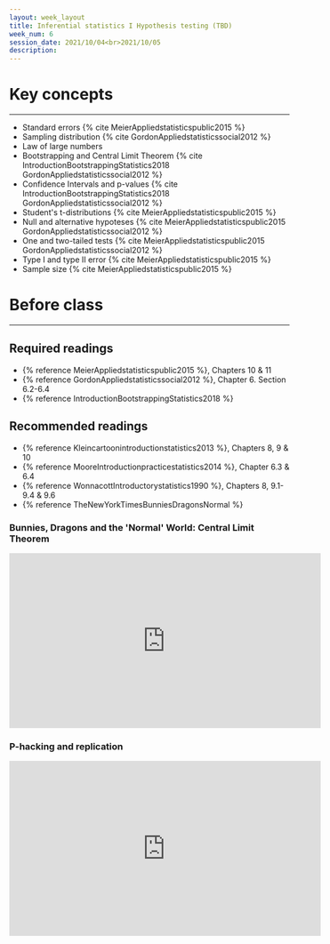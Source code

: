 ```yaml
---
layout: week_layout
title: Inferential statistics I Hypothesis testing (TBD)
week_num: 6
session_date: 2021/10/04<br>2021/10/05
description:
---
```


# Key concepts
---

  - Standard errors {% cite MeierAppliedstatisticspublic2015 %}
  - Sampling distribution {% cite GordonAppliedstatisticssocial2012 %}
  - Law of large numbers
  - Bootstrapping and Central Limit Theorem {% cite IntroductionBootstrappingStatistics2018 GordonAppliedstatisticssocial2012 %}
  - Confidence Intervals and p-values {% cite IntroductionBootstrappingStatistics2018 GordonAppliedstatisticssocial2012 %}
  - Student's t-distributions {% cite MeierAppliedstatisticspublic2015 %}
  - Null and alternative hypoteses {% cite MeierAppliedstatisticspublic2015 GordonAppliedstatisticssocial2012 %}
  - One and two-tailed tests {% cite MeierAppliedstatisticspublic2015 GordonAppliedstatisticssocial2012 %}
  - Type I and type II error {% cite MeierAppliedstatisticspublic2015 %} 
  - Sample size {% cite MeierAppliedstatisticspublic2015 %}

# Before class
---

## Required readings

- {% reference MeierAppliedstatisticspublic2015 %}, Chapters 10 & 11
- {% reference GordonAppliedstatisticssocial2012 %}, Chapter 6. Section 6.2-6.4
- {% reference IntroductionBootstrappingStatistics2018 %}

## Recommended readings

- {% reference Kleincartoonintroductionstatistics2013 %}, Chapters 8, 9 & 10
- {% reference MooreIntroductionpracticestatistics2014 %}, Chapter 6.3 & 6.4
- {% reference WonnacottIntroductorystatistics1990 %}, Chapters 8, 9.1-9.4 & 9.6
- {% reference TheNewYorkTimesBunniesDragonsNormal %}

### Bunnies, Dragons and the 'Normal' World: Central Limit Theorem

<iframe width="560" height="315" src="https://www.youtube.com/embed/jvoxEYmQHNM" title="YouTube video player" frameborder="0" allow="accelerometer; autoplay; clipboard-write; encrypted-media; gyroscope; picture-in-picture" allowfullscreen></iframe>

### P-hacking and replication

<iframe width="560" height="315" src="https://www.youtube.com/embed/42QuXLucH3Q" title="YouTube video player" frameborder="0" allow="accelerometer; autoplay; clipboard-write; encrypted-media; gyroscope; picture-in-picture" allowfullscreen></iframe>
